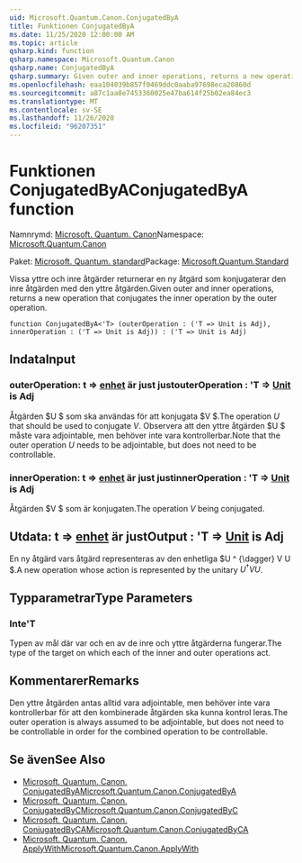 ```yaml
---
uid: Microsoft.Quantum.Canon.ConjugatedByA
title: Funktionen ConjugatedByA
ms.date: 11/25/2020 12:00:00 AM
ms.topic: article
qsharp.kind: function
qsharp.namespace: Microsoft.Quantum.Canon
qsharp.name: ConjugatedByA
qsharp.summary: Given outer and inner operations, returns a new operation that conjugates the inner operation by the outer operation.
ms.openlocfilehash: eaa104039b857f0469ddc0aaba97698eca20860d
ms.sourcegitcommit: a87c1aa8e7453360025e47ba614f25b02ea84ec3
ms.translationtype: MT
ms.contentlocale: sv-SE
ms.lasthandoff: 11/26/2020
ms.locfileid: "96207351"
---
```

# <a name="conjugatedbya-function"></a><span data-ttu-id="6acef-102">Funktionen ConjugatedByA</span><span class="sxs-lookup"><span data-stu-id="6acef-102">ConjugatedByA function</span></span>

<span data-ttu-id="6acef-103">Namnrymd: [Microsoft. Quantum. Canon](xref:Microsoft.Quantum.Canon)</span><span class="sxs-lookup"><span data-stu-id="6acef-103">Namespace: [Microsoft.Quantum.Canon](xref:Microsoft.Quantum.Canon)</span></span>

<span data-ttu-id="6acef-104">Paket: [Microsoft. Quantum. standard](https://nuget.org/packages/Microsoft.Quantum.Standard)</span><span class="sxs-lookup"><span data-stu-id="6acef-104">Package: [Microsoft.Quantum.Standard](https://nuget.org/packages/Microsoft.Quantum.Standard)</span></span>


<span data-ttu-id="6acef-105">Vissa yttre och inre åtgärder returnerar en ny åtgärd som konjugaterar den inre åtgärden med den yttre åtgärden.</span><span class="sxs-lookup"><span data-stu-id="6acef-105">Given outer and inner operations, returns a new operation that conjugates the inner operation by the outer operation.</span></span>

```qsharp
function ConjugatedByA<'T> (outerOperation : ('T => Unit is Adj), innerOperation : ('T => Unit is Adj)) : ('T => Unit is Adj)
```


## <a name="input"></a><span data-ttu-id="6acef-106">Indata</span><span class="sxs-lookup"><span data-stu-id="6acef-106">Input</span></span>

### <a name="outeroperation--t--unit--is-adj"></a><span data-ttu-id="6acef-107">outerOperation: t => [enhet](xref:microsoft.quantum.lang-ref.unit)  är just just</span><span class="sxs-lookup"><span data-stu-id="6acef-107">outerOperation : 'T => [Unit](xref:microsoft.quantum.lang-ref.unit)  is Adj</span></span>

<span data-ttu-id="6acef-108">Åtgärden $U $ som ska användas för att konjugata $V $.</span><span class="sxs-lookup"><span data-stu-id="6acef-108">The operation $U$ that should be used to conjugate $V$.</span></span> <span data-ttu-id="6acef-109">Observera att den yttre åtgärden $U $ måste vara adjointable, men behöver inte vara kontrollerbar.</span><span class="sxs-lookup"><span data-stu-id="6acef-109">Note that the outer operation $U$ needs to be adjointable, but does not need to be controllable.</span></span>


### <a name="inneroperation--t--unit--is-adj"></a><span data-ttu-id="6acef-110">innerOperation: t => [enhet](xref:microsoft.quantum.lang-ref.unit)  är just just</span><span class="sxs-lookup"><span data-stu-id="6acef-110">innerOperation : 'T => [Unit](xref:microsoft.quantum.lang-ref.unit)  is Adj</span></span>

<span data-ttu-id="6acef-111">Åtgärden $V $ som är konjugaten.</span><span class="sxs-lookup"><span data-stu-id="6acef-111">The operation $V$ being conjugated.</span></span>



## <a name="output--t--unit--is-adj"></a><span data-ttu-id="6acef-112">Utdata: t => [enhet](xref:microsoft.quantum.lang-ref.unit)  är just</span><span class="sxs-lookup"><span data-stu-id="6acef-112">Output : 'T => [Unit](xref:microsoft.quantum.lang-ref.unit)  is Adj</span></span>

<span data-ttu-id="6acef-113">En ny åtgärd vars åtgärd representeras av den enhetliga $U ^ {\dagger} V U $.</span><span class="sxs-lookup"><span data-stu-id="6acef-113">A new operation whose action is represented by the unitary $U^{\dagger} V U$.</span></span>

## <a name="type-parameters"></a><span data-ttu-id="6acef-114">Typparametrar</span><span class="sxs-lookup"><span data-stu-id="6acef-114">Type Parameters</span></span>

### <a name="t"></a><span data-ttu-id="6acef-115">Inte</span><span class="sxs-lookup"><span data-stu-id="6acef-115">'T</span></span>

<span data-ttu-id="6acef-116">Typen av mål där var och en av de inre och yttre åtgärderna fungerar.</span><span class="sxs-lookup"><span data-stu-id="6acef-116">The type of the target on which each of the inner and outer operations act.</span></span>

## <a name="remarks"></a><span data-ttu-id="6acef-117">Kommentarer</span><span class="sxs-lookup"><span data-stu-id="6acef-117">Remarks</span></span>

<span data-ttu-id="6acef-118">Den yttre åtgärden antas alltid vara adjointable, men behöver inte vara kontrollerbar för att den kombinerade åtgärden ska kunna kontrol leras.</span><span class="sxs-lookup"><span data-stu-id="6acef-118">The outer operation is always assumed to be adjointable, but does not need to be controllable in order for the combined operation to be controllable.</span></span>

## <a name="see-also"></a><span data-ttu-id="6acef-119">Se även</span><span class="sxs-lookup"><span data-stu-id="6acef-119">See Also</span></span>

- [<span data-ttu-id="6acef-120">Microsoft. Quantum. Canon. ConjugatedByA</span><span class="sxs-lookup"><span data-stu-id="6acef-120">Microsoft.Quantum.Canon.ConjugatedByA</span></span>](xref:Microsoft.Quantum.Canon.ConjugatedByA)
- [<span data-ttu-id="6acef-121">Microsoft. Quantum. Canon. ConjugatedByC</span><span class="sxs-lookup"><span data-stu-id="6acef-121">Microsoft.Quantum.Canon.ConjugatedByC</span></span>](xref:Microsoft.Quantum.Canon.ConjugatedByC)
- [<span data-ttu-id="6acef-122">Microsoft. Quantum. Canon. ConjugatedByCA</span><span class="sxs-lookup"><span data-stu-id="6acef-122">Microsoft.Quantum.Canon.ConjugatedByCA</span></span>](xref:Microsoft.Quantum.Canon.ConjugatedByCA)
- [<span data-ttu-id="6acef-123">Microsoft. Quantum. Canon. ApplyWith</span><span class="sxs-lookup"><span data-stu-id="6acef-123">Microsoft.Quantum.Canon.ApplyWith</span></span>](xref:Microsoft.Quantum.Canon.ApplyWith)